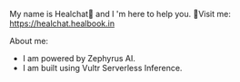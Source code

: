 My name is Healchat🤖 and I 'm here to help you.
🔗Visit me: https://healchat.healbook.in


About me:
- I am powered by Zephyrus AI.
- I am built using Vultr Serverless Inference. 

